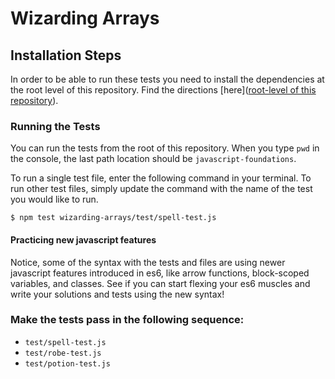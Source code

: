 # Wizarding Arrays

## Installation Steps

In order to be able to run these tests you need to install the dependencies at the root level of this repository. Find the directions [here]([root-level of this repository](https://github.com/turingschool-examples/javascript-foundations)).

### Running the Tests

You can run the tests from the root of this repository. When you type `pwd` in the console, the last path location should be `javascript-foundations`.

To run a single test file, enter the following command in your terminal. To run other test files, simply update the command with the name of the test you would like to run.

```shell
$ npm test wizarding-arrays/test/spell-test.js
```

#### Practicing new javascript features

Notice, some of the syntax with the tests and files are using newer javascript features introduced in es6, like arrow functions, block-scoped variables, and classes.  See if you can start flexing your es6 muscles and write your solutions and tests using the new syntax!  

### Make the tests pass in the following sequence:

* `test/spell-test.js`
* `test/robe-test.js`
* `test/potion-test.js`
